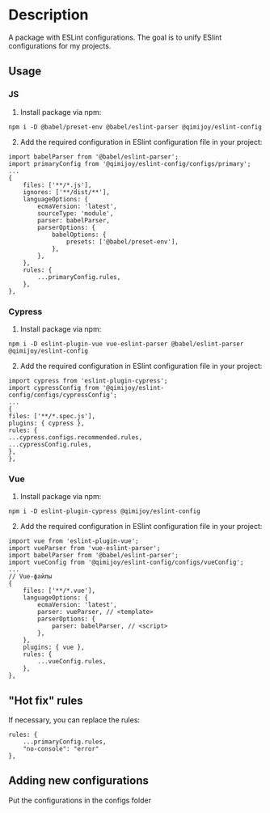 # Description
A package with ESLint configurations. The goal is to unify ESlint configurations for my projects.

## Usage 
### JS
1. Install package via npm:
```
npm i -D @babel/preset-env @babel/eslint-parser @qimijoy/eslint-config
```

2. Add the required configuration in ESlint configuration file in your project:
```
import babelParser from '@babel/eslint-parser';
import primaryConfig from '@qimijoy/eslint-config/configs/primary';
...
{
	files: ['**/*.js'],
	ignores: ['**/dist/**'],
	languageOptions: {
		ecmaVersion: 'latest',
		sourceType: 'module',
		parser: babelParser,
		parserOptions: {
			babelOptions: {
				presets: ['@babel/preset-env'],
			},
		},
	},
	rules: {
		...primaryConfig.rules,
	},
},
```

### Cypress
1. Install package via npm:
```
npm i -D eslint-plugin-vue vue-eslint-parser @babel/eslint-parser @qimijoy/eslint-config
```

2. Add the required configuration in ESlint configuration file in your project:
```
import cypress from 'eslint-plugin-cypress';
import cypressConfig from '@qimijoy/eslint-config/configs/cypressConfig';
...
{
files: ['**/*.spec.js'],
plugins: { cypress },
rules: {
...cypress.configs.recommended.rules,
...cypressConfig.rules,
},
},
```

### Vue
1. Install package via npm:
```
npm i -D eslint-plugin-cypress @qimijoy/eslint-config 
```

2. Add the required configuration in ESlint configuration file in your project:
```
import vue from 'eslint-plugin-vue';
import vueParser from 'vue-eslint-parser';
import babelParser from '@babel/eslint-parser';
import vueConfig from '@qimijoy/eslint-config/configs/vueConfig';
...
// Vue-файлы
{
	files: ['**/*.vue'],
	languageOptions: {
		ecmaVersion: 'latest',
		parser: vueParser, // <template>
		parserOptions: {
			parser: babelParser, // <script>
		},
	},
	plugins: { vue },
	rules: {
		...vueConfig.rules,
	},
},
```

## "Hot fix" rules
If necessary, you can replace the rules:
```
rules: {
	...primaryConfig.rules,
	"no-console": "error"
},
```

## Adding new configurations
Put the configurations in the configs folder
